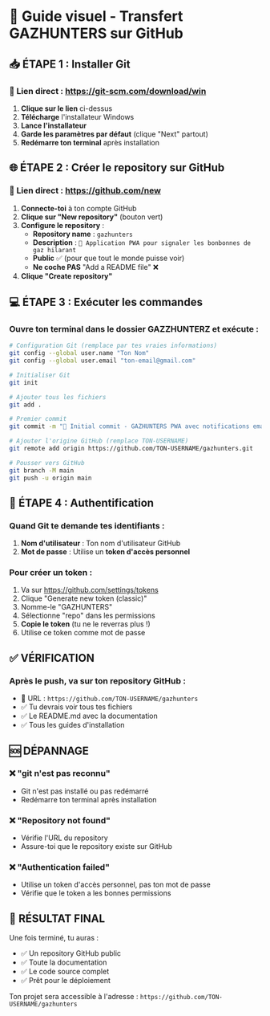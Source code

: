 # 🎯 Guide visuel - Transfert GAZHUNTERS sur GitHub

## 📥 ÉTAPE 1 : Installer Git

### 🔗 Lien direct : https://git-scm.com/download/win

1. **Clique sur le lien** ci-dessus
2. **Télécharge** l'installateur Windows
3. **Lance l'installateur** 
4. **Garde les paramètres par défaut** (clique "Next" partout)
5. **Redémarre ton terminal** après installation

## 🌐 ÉTAPE 2 : Créer le repository sur GitHub

### 🔗 Lien direct : https://github.com/new

1. **Connecte-toi** à ton compte GitHub
2. **Clique sur "New repository"** (bouton vert)
3. **Configure le repository** :
   - **Repository name** : `gazhunters`
   - **Description** : `🚨 Application PWA pour signaler les bonbonnes de gaz hilarant`
   - **Public** ✅ (pour que tout le monde puisse voir)
   - **Ne coche PAS** "Add a README file" ❌
4. **Clique "Create repository"**

## 💻 ÉTAPE 3 : Exécuter les commandes

### Ouvre ton terminal dans le dossier GAZZHUNTERZ et exécute :

```bash
# Configuration Git (remplace par tes vraies informations)
git config --global user.name "Ton Nom"
git config --global user.email "ton-email@gmail.com"

# Initialiser Git
git init

# Ajouter tous les fichiers
git add .

# Premier commit
git commit -m "🚀 Initial commit - GAZHUNTERS PWA avec notifications email"

# Ajouter l'origine GitHub (remplace TON-USERNAME)
git remote add origin https://github.com/TON-USERNAME/gazhunters.git

# Pousser vers GitHub
git branch -M main
git push -u origin main
```

## 🔐 ÉTAPE 4 : Authentification

### Quand Git te demande tes identifiants :

1. **Nom d'utilisateur** : Ton nom d'utilisateur GitHub
2. **Mot de passe** : Utilise un **token d'accès personnel**

### Pour créer un token :
1. Va sur https://github.com/settings/tokens
2. Clique "Generate new token (classic)"
3. Nomme-le "GAZHUNTERS"
4. Sélectionne "repo" dans les permissions
5. **Copie le token** (tu ne le reverras plus !)
6. Utilise ce token comme mot de passe

## ✅ VÉRIFICATION

### Après le push, va sur ton repository GitHub :
- 🔗 URL : `https://github.com/TON-USERNAME/gazhunters`
- ✅ Tu devrais voir tous tes fichiers
- ✅ Le README.md avec la documentation
- ✅ Tous les guides d'installation

## 🆘 DÉPANNAGE

### ❌ "git n'est pas reconnu"
- Git n'est pas installé ou pas redémarré
- Redémarre ton terminal après installation

### ❌ "Repository not found"
- Vérifie l'URL du repository
- Assure-toi que le repository existe sur GitHub

### ❌ "Authentication failed"
- Utilise un token d'accès personnel, pas ton mot de passe
- Vérifie que le token a les bonnes permissions

## 🎉 RÉSULTAT FINAL

Une fois terminé, tu auras :
- ✅ Un repository GitHub public
- ✅ Toute la documentation
- ✅ Le code source complet
- ✅ Prêt pour le déploiement

Ton projet sera accessible à l'adresse :
`https://github.com/TON-USERNAME/gazhunters`


